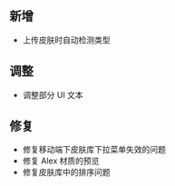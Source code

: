 ## 新增

- 上传皮肤时自动检测类型

## 调整

- 调整部分 UI 文本

## 修复

- 修复移动端下皮肤库下拉菜单失效的问题
- 修复 Alex 材质的预览
- 修复皮肤库中的排序问题
